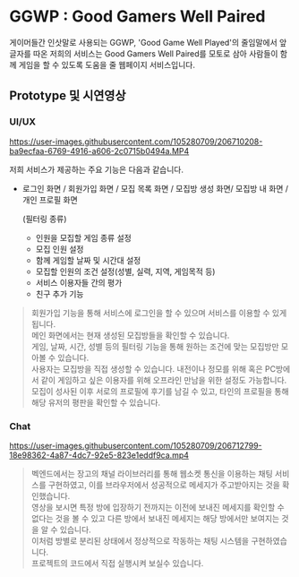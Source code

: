 # GGWP : Good Gamers Well Paired
게이머들간 인삿말로 사용되는 GGWP, 'Good Game Well Played'의 줄임말에서 앞글자를 따온 저희의 서비스는 Good Gamers Well Paired를 모토로 삼아 사람들이 함께 게임을 할 수 있도록 도움을 줄 웹페이지 서비스입니다.

## Prototype 및 시연영상
### UI/UX
https://user-images.githubusercontent.com/105280709/206710208-ba9ecfaa-6769-4916-a606-2c0715b0494a.MP4

저희 서비스가 제공하는 주요 기능은 다음과 같습니다.
- 로그인 화면 / 회원가입 화면 / 모집 목록 화면 /  모집방 생성 화면/ 모집방 내 화면 / 개인 프로필 화면
  
  (필터링 종류)
  - 인원을 모집할 게임 종류 설정
  - 모집 인원 설정
  - 함께 게임할 날짜 및 시간대 설정 
  - 모집할 인원의 조건 설정(성별, 실력, 지역, 게임목적 등)
  - 서비스 이용자들 간의 평가
  - 친구 추가 기능

>회원가입 기능을 통해 서비스에 로그인을 할 수 있으며 서비스를 이용할 수 있게 됩니다.  
>메인 화면에서는 현재 생성된 모집방들을 확인할 수 있습니다.  
>게임, 날짜, 시간, 성별 등의 필터링 기능을 통해 원하는 조건에 맞는 모집방만 모아볼 수 있습니다.  
>사용자는 모집방을 직접 생성할 수 있습니다. 내전이나 정모를 위해 혹은 PC방에서 같이 게임하고 싶은 이용자를 위해 오프라인 만남을 위한 설정도 가능합니다.  
>모집이 성사된 이후 서로의 프로필에 후기를 남길 수 있고, 타인의 프로필을 통해 해당 유저의 평판을 확인할 수 있습니다.  



### Chat
https://user-images.githubusercontent.com/105280709/206712799-18e98362-4a87-4dc7-92e5-823e1eddf9ca.mp4

>벡엔드에서는 장고의 채널 라이브러리를 통해 웹소켓 통신을 이용하는 채팅 서비스를 구현하였고, 이를 브라우저에서 성공적으로 메세지가 주고받아지는 것을 확인했습니다.  
>영상을 보시면 특정 방에 입장하기 전까지는 이전에 보내진 메세지를 확인할 수 없다는 것을 볼 수 있고 다른 방에서 보내진 메세지는 해당 방에서만 보여지는 것을 알 수 있습니다.  
>이처럼 방별로 분리된 상태에서 정상적으로 작동하는 채팅 시스템을 구현하였습니다.  
>프로젝트의 코드에서 직접 실행시켜 보실수 있습니다.  
